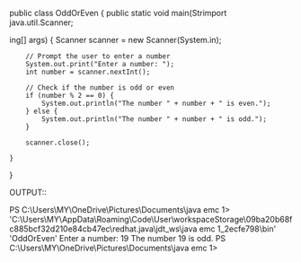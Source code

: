 public class OddOrEven {
    public static void main(Strimport java.util.Scanner;

ing[] args) {
        Scanner scanner = new Scanner(System.in);

        // Prompt the user to enter a number
        System.out.print("Enter a number: ");
        int number = scanner.nextInt();

        // Check if the number is odd or even
        if (number % 2 == 0) {
            System.out.println("The number " + number + " is even.");
        } else {
            System.out.println("The number " + number + " is odd.");
        }

        scanner.close();

    }
}

OUTPUT::


PS C:\Users\MY\OneDrive\Pictures\Documents\java emc 1>  'C:\Users\MY\AppData\Roaming\Code\User\workspaceStorage\09ba20b68fc885bcf32d210e84cb47ec\redhat.java\jdt_ws\java emc 1_2ecfe798\bin' 'OddOrEven' 
Enter a number: 19
The number 19 is odd.
PS C:\Users\MY\OneDrive\Pictures\Documents\java emc 1> 


